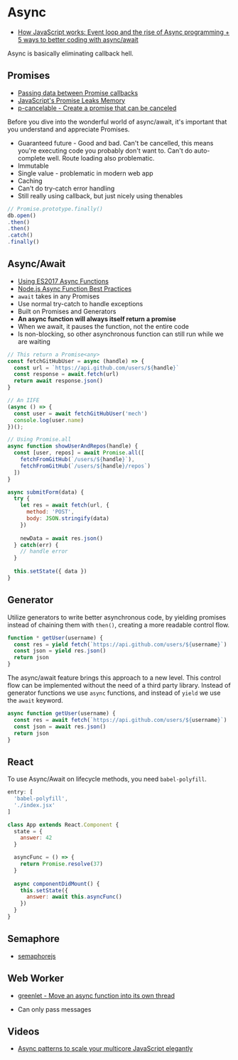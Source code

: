 # Async

* [How JavaScript works: Event loop and the rise of Async programming + 5 ways to better coding with async/await](https://blog.sessionstack.com/how-javascript-works-event-loop-and-the-rise-of-async-programming-5-ways-to-better-coding-with-2f077c4438b5)

Async is basically eliminating callback hell.

## Promises

* [Passing data between Promise callbacks](http://2ality.com/2017/08/promise-callback-data-flow.html)
* [JavaScript's Promise Leaks Memory](https://alexn.org/blog/2017/10/11/javascript-promise-leaks-memory.html)
* [p-cancelable - Create a promise that can be canceled](https://github.com/sindresorhus/p-cancelable)

Before you dive into the wonderful world of async/await, it's important that you understand and appreciate Promises.

* Guaranteed future - Good and bad. Can't be cancelled, this means you're executing code you probably don't want to. Can't do auto-complete well. Route loading also problematic.
* Immutable
* Single value - problematic in modern web app
* Caching
* Can't do try-catch error handling
* Still really using callback, but just nicely using thenables

```js
// Promise.prototype.finally()
db.open()
.then()
.then()
.catch()
.finally()
```

## Async/Await

* [Using ES2017 Async Functions](https://css-tricks.com/using-es2017-async-functions/)
* [Node.js Async Function Best Practices](https://nemethgergely.com/async-function-best-practices/)
* `await` takes in any Promises
* Use normal try-catch to handle exceptions
* Built on Promises and Generators
* **An async function will always itself return a promise**
* When we await, it pauses the function, not the entire code
* Is non-blocking, so other asynchronous function can still run while we are waiting 

```js
// This return a Promise<any>
const fetchGitHubUser = async (handle) => {
  const url = `https://api.github.com/users/${handle}`
  const response = await.fetch(url)
  return await response.json()
}

// An IIFE
(async () => {
  const user = await fetchGitHubUser('mech')
  console.log(user.name)
})();

// Using Promise.all
async function showUserAndRepos(handle) {
  const [user, repos] = await Promise.all([
    fetchFromGitHub(`/users/${handle}`),
    fetchFromGitHub(`/users/${handle}/repos`)
  ])
}

async submitForm(data) {
  try {
    let res = await fetch(url, {
      method: 'POST',
      body: JSON.stringify(data)
    })
    
    newData = await res.json()
  } catch(err) {
    // handle error
  }
  
  this.setState({ data })
}
```

## Generator

Utilize generators to write better asynchronous code, by yielding promises instead of chaining them with `then()`, creating a more readable control flow.

```js
function * getUser(username) {
  const res = yield fetch(`https://api.github.com/users/${username}`)
  const json = yield res.json()
  return json
}
```

The async/await feature brings this approach to a new level. This control flow can be implemented without the need of a third party library. Instead of generator functions we use `async` functions, and instead of `yield` we use the `await` keyword.

```js
async function getUser(username) {
  const res = await fetch(`https://api.github.com/users/${username}`)
  const json = await res.json()
  return json
}
```

## React

To use Async/Await on lifecycle methods, you need `babel-polyfill`.

```js
entry: [
  'babel-polyfill',
  './index.jsx'
]

class App extends React.Component {
  state = {
    answer: 42
  }

  asyncFunc = () => {
    return Promise.resolve(37)
  }
  
  async componentDidMount() {
    this.setState({
      answer: await this.asyncFunc()
    })
  }
}
```

## Semaphore

* [semaphorejs](https://github.com/nybblr/semaphorejs)

## Web Worker

* [greenlet - Move an async function into its own thread](https://github.com/developit/greenlet)

* Can only pass messages

## Videos

* [Async patterns to scale your multicore JavaScript elegantly](https://www.youtube.com/watch?v=726eZyVtC0Y)


